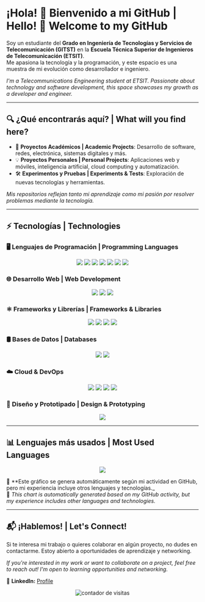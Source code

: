 
# ¡Hola! 👋 Bienvenido a mi GitHub | Hello! 👋 Welcome to my GitHub  

Soy un estudiante del **Grado en Ingeniería de Tecnologías y Servicios de Telecomunicación (GITST)** en la **Escuela Técnica Superior de Ingenieros de Telecomunicación (ETSIT)**.  
Me apasiona la tecnología y la programación, y este espacio es una muestra de mi evolución como desarrollador e ingeniero.  

_I'm a Telecommunications Engineering student at ETSIT. Passionate about technology and software development, this space showcases my growth as a developer and engineer._  

---

## 🔍 ¿Qué encontrarás aquí? | What will you find here?  

- 🚀 **Proyectos Académicos | Academic Projects**: Desarrollo de software, redes, electrónica, sistemas digitales y más.  
- 💡 **Proyectos Personales | Personal Projects**: Aplicaciones web y móviles, inteligencia artificial, cloud computing y automatización.  
- 🛠️ **Experimentos y Pruebas | Experiments & Tests**: Exploración de nuevas tecnologías y herramientas.  

_Mis repositorios reflejan tanto mi aprendizaje como mi pasión por resolver problemas mediante la tecnología._  

---

## ⚡ Tecnologías | Technologies  

### 🖥️ Lenguajes de Programación | Programming Languages  
<p align="center">
  <img src="https://img.shields.io/badge/java-%23ED8B00.svg?style=for-the-badge&logo=openjdk&logoColor=white"/>
  <img src="https://img.shields.io/badge/javascript-%23F7DF1E.svg?style=for-the-badge&logo=javascript&logoColor=black"/>
  <img src="https://img.shields.io/badge/typescript-%23007ACC.svg?style=for-the-badge&logo=typescript&logoColor=white"/>
  <img src="https://img.shields.io/badge/python-%233776AB.svg?style=for-the-badge&logo=python&logoColor=white"/>
  <img src="https://img.shields.io/badge/c-%2300599C.svg?style=for-the-badge&logo=c&logoColor=white"/>
  <img src="https://img.shields.io/badge/swift-%23FA7343.svg?style=for-the-badge&logo=swift&logoColor=white"/>
  <img src="https://img.shields.io/badge/VHDL-%2300599C.svg?style=for-the-badge&logo=verilog&logoColor=white"/>
</p>

### 🌐 Desarrollo Web | Web Development  
<p align="center">
  <img src="https://img.shields.io/badge/html5-%23E34F26.svg?style=for-the-badge&logo=html5&logoColor=white"/>
  <img src="https://img.shields.io/badge/css3-%231572B6.svg?style=for-the-badge&logo=css3&logoColor=white"/>
  <img src="https://img.shields.io/badge/sass-%23CC6699.svg?style=for-the-badge&logo=sass&logoColor=white"/>
</p>

### ⚛️ Frameworks y Librerías | Frameworks & Libraries  
<p align="center">
  <img src="https://img.shields.io/badge/react-%2361DAFB.svg?style=for-the-badge&logo=react&logoColor=black"/>
  <img src="https://img.shields.io/badge/react%20native-%2361DAFB.svg?style=for-the-badge&logo=react&logoColor=black"/>
  <img src="https://img.shields.io/badge/node.js-%23339933.svg?style=for-the-badge&logo=node.js&logoColor=white"/>
  <img src="https://img.shields.io/badge/docker--compose-%232496ED.svg?style=for-the-badge&logo=docker&logoColor=white"/>
</p>

### 🛢️ Bases de Datos | Databases  
<p align="center">
  <img src="https://img.shields.io/badge/mysql-%234479A1.svg?style=for-the-badge&logo=mysql&logoColor=white"/>
  <img src="https://img.shields.io/badge/sqlite-%2307405e.svg?style=for-the-badge&logo=sqlite&logoColor=white"/>
</p>

### ☁️ Cloud & DevOps  
<p align="center">
  <img src="https://img.shields.io/badge/GoogleCloud-%234285F4.svg?style=for-the-badge&logo=google-cloud&logoColor=white"/>
  <img src="https://img.shields.io/badge/docker-%232496ED.svg?style=for-the-badge&logo=docker&logoColor=white"/>
  <img src="https://img.shields.io/badge/kubernetes-%23326CE5.svg?style=for-the-badge&logo=kubernetes&logoColor=white"/>
  <img src="https://img.shields.io/badge/kvm-%23007396.svg?style=for-the-badge&logo=linux&logoColor=white"/>
</p>

### 🎨 Diseño y Prototipado | Design & Prototyping  
<p align="center">
  <img src="https://img.shields.io/badge/figma-%23F24E1E.svg?style=for-the-badge&logo=figma&logoColor=white"/>
</p>

---

## 📊 Lenguajes más usados | Most Used Languages  

<p align="center">
  <img src="https://github-readme-stats.vercel.app/api/top-langs/?username=serguccierrez&layout=compact&theme=white&langs_count=10"/>
</p>

🔹 **Este gráfico se genera automáticamente según mi actividad en GitHub, pero mi experiencia incluye otros lenguajes y tecnologías._  
🔹 _This chart is automatically generated based on my GitHub activity, but my experience includes other languages and technologies._  

---

## 📬 ¡Hablemos! | Let's Connect!  

Si te interesa mi trabajo o quieres colaborar en algún proyecto, no dudes en contactarme. Estoy abierto a oportunidades de aprendizaje y networking.  

_If you're interested in my work or want to collaborate on a project, feel free to reach out! I'm open to learning opportunities and networking._  
 
💼 **LinkedIn:** <a href="https://www.linkedin.com/in/sergio-guti%C3%A9rrez-fern%C3%A1ndez/">Profile</a>
<p align="center"> <img src="https://komarev.com/ghpvc/?username=serguccierrez&label=👀%20Profile%20Views&color=blueviolet&style=for-the-badge" alt="contador de visitas" /> </p>
